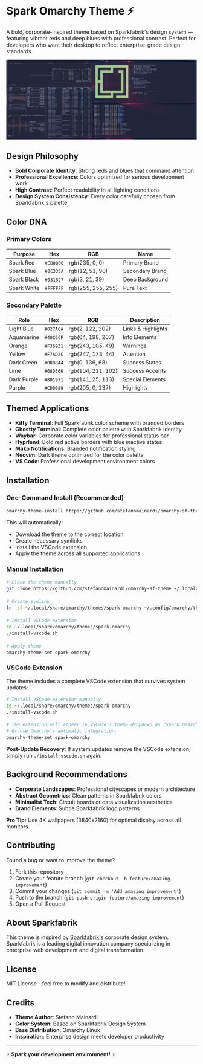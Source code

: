 # Spark Omarchy Theme ⚡

A bold, corporate-inspired theme based on Sparkfabrik's design system — featuring vibrant reds and deep blues with professional contrast. Perfect for developers who want their desktop to reflect enterprise-grade design standards.

![Preview](preview.png)

## Design Philosophy

- **Bold Corporate Identity**: Strong reds and blues that command attention
- **Professional Excellence**: Colors optimized for serious development work
- **High Contrast**: Perfect readability in all lighting conditions
- **Design System Consistency**: Every color carefully chosen from Sparkfabrik's palette

## Color DNA

### Primary Colors

Purpose | Hex | RGB | Name
--------|-----|-----|-----
Spark Red | `#EB0000` | rgb(235, 0, 0) | Primary Brand
Spark Blue | `#0C335A` | rgb(12, 51, 90) | Secondary Brand
Spark Black | `#031527` | rgb(3, 21, 39) | Deep Background
Spark White | `#FFFFFF` | rgb(255, 255, 255) | Pure Text

### Secondary Palette

Role | Hex | RGB | Description
-----|-----|-----|------------
Light Blue | `#027ACA` | rgb(2, 122, 202) | Links & Highlights
Aquamarine | `#40C6CF` | rgb(64, 198, 207) | Info Elements
Orange | `#F36931` | rgb(243, 105, 49) | Warnings
Yellow | `#F7AD2C` | rgb(247, 173, 44) | Attention
Dark Green | `#008844` | rgb(0, 136, 68) | Success States
Lime | `#68D366` | rgb(104, 211, 102) | Success Accents
Dark Purple | `#8D1971` | rgb(141, 25, 113) | Special Elements
Purple | `#CD0089` | rgb(205, 0, 137) | Highlights

## Themed Applications

- **Kitty Terminal**: Full Sparkfabrik color scheme with branded borders
- **Ghostty Terminal**: Complete color palette with Sparkfabrik identity
- **Waybar**: Corporate color variables for professional status bar
- **Hyprland**: Bold red active borders with blue inactive states
- **Mako Notifications**: Branded notification styling
- **Neovim**: Dark theme optimized for the color palette
- **VS Code**: Professional development environment colors

## Installation

### One-Command Install (Recommended)
```bash
omarchy-theme-install https://github.com/stefanomainardi/omarchy-sf-theme
```

This will automatically:
- Download the theme to the correct location
- Create necessary symlinks
- Install the VSCode extension
- Apply the theme across all supported applications

### Manual Installation
```bash
# Clone the theme manually
git clone https://github.com/stefanomainardi/omarchy-sf-theme ~/.local/share/omarchy/themes/spark-omarchy

# Create symlink
ln -sf ~/.local/share/omarchy/themes/spark-omarchy ~/.config/omarchy/themes/spark-omarchy

# Install VSCode extension
cd ~/.local/share/omarchy/themes/spark-omarchy
./install-vscode.sh

# Apply theme
omarchy-theme-set spark-omarchy
```

### VSCode Extension

The theme includes a complete VSCode extension that survives system updates:

```bash
# Install VSCode extension manually
cd ~/.local/share/omarchy/themes/spark-omarchy
./install-vscode.sh

# The extension will appear in VSCode's theme dropdown as "Spark Omarchy"
# Or use Omarchy's automatic integration:
omarchy-theme-set spark-omarchy
```

**Post-Update Recovery**: If system updates remove the VSCode extension, simply run `./install-vscode.sh` again.

## Background Recommendations

- **Corporate Landscapes**: Professional cityscapes or modern architecture
- **Abstract Geometrics**: Clean patterns in Sparkfabrik colors
- **Minimalist Tech**: Circuit boards or data visualization aesthetics
- **Brand Elements**: Subtle Sparkfabrik logo patterns

**Pro Tip:** Use 4K wallpapers (3840x2160) for optimal display across all monitors.

## Contributing

Found a bug or want to improve the theme?

1. Fork this repository
2. Create your feature branch (`git checkout -b feature/amazing-improvement`)
3. Commit your changes (`git commit -m 'Add amazing improvement'`)
4. Push to the branch (`git push origin feature/amazing-improvement`)
5. Open a Pull Request

## About Sparkfabrik

This theme is inspired by [Sparkfabrik's](https://www.sparkfabrik.com/) corporate design system. Sparkfabrik is a leading digital innovation company specializing in enterprise web development and digital transformation.

## License

MIT License - feel free to modify and distribute!

## Credits

- **Theme Author**: Stefano Mainardi
- **Color System**: Based on Sparkfabrik Design System
- **Base Distribution**: Omarchy Linux
- **Inspiration**: Enterprise design meets developer productivity

---

⚡ **Spark your development environment!** ⚡